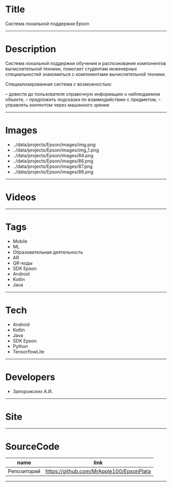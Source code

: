 # Title

Система локальной поддержки Epson

---

# Description

Система локальной поддержки обучения и распознования компонентов вычислительной техники, помогает студентам инженерных специальностей знакомиться с компонентами вычислительной техники.

Специализированная система с возможностью:

– довести до пользователя справочную информацию о наблюдаемом объекте,
– предложить подсказки по взаимодействию с предметом,
– управлять контентом через машинного зрение

---

# Images

- ../data/projects/Epson/images/img.png
- ../data/projects/Epson/images/img_1.png
- ../data/projects/Epson/images/84.png
- ../data/projects/Epson/images/86.png
- ../data/projects/Epson/images/87.png
- ../data/projects/Epson/images/88.png

---

# Videos

---

# Tags

- Mobile
- ML
- Образовательная деятельность
- AR
- QR-коды
- SDK Epson
- Android
- Kotlin
- Java

---

# Tech

- Android
- Kotlin
- Java
- SDK Epson
- Python
- TensorflowLite

---

# Developers

- Запорожских А.И.

---

# Site

---

# SourceCode

| name        | link                                     |
| ----------- | ---------------------------------------- |
| Репозиторий | https://github.com/MrApple100/EpsonPlata |

---
